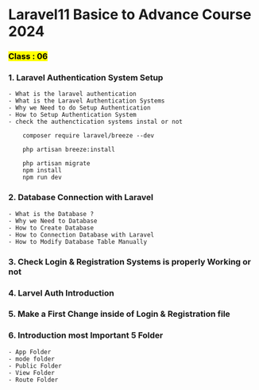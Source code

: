 # Laravel11 Basice to Advance Course 2024 


### <mark>Class : 06  </mark>
### **1. Laravel Authentication System Setup** 
    - What is the laravel authentication 
    - What is the Laravel Authentication Systems
    - Why we Need to do Setup Authentication
    - How to Setup Authentication System
    - check the authenctication systems instal or not 

```
    composer require laravel/breeze --dev

    php artisan breeze:install
    
    php artisan migrate
    npm install
    npm run dev

```

### **2. Database Connection with Laravel**
    - What is the Database ?
    - Why we Need to Database
    - How to Create Database
    - How to Connection Database with Laravel
    - How to Modify Database Table Manually

### **3. Check Login & Registration Systems is properly Working or not**
### **4. Larvel Auth Introduction**
### **5. Make a First Change inside of Login & Registration file**
### **6. Introduction most Important 5 Folder**
```
- App Folder
- mode folder 
- Public Folder 
- View Folder 
- Route Folder 
```